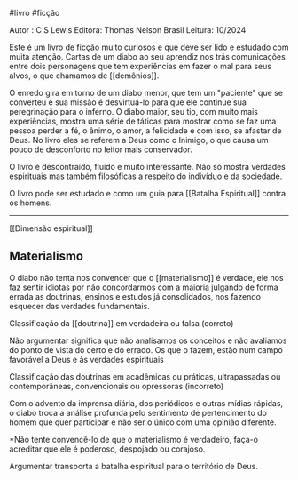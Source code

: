 #livro #ficção 

Autor : C S Lewis
Editora: Thomas Nelson Brasil
Leitura: 10/2024

Este é um livro de ficção muito curiosos e que deve ser lido e estudado com muita atenção. Cartas de um diabo ao seu aprendiz nos trás comunicações entre dois personagens que tem experiências em fazer o mal para seus alvos, o que chamamos de [[demônios]]. 

O enredo gira em torno de um diabo menor, que tem um "paciente" que se converteu e sua missão é desvirtuá-lo para que ele continue sua peregrinação para o inferno. O diabo maior, seu tio, com muito mais experiências, mostra uma série de táticas para mostrar como se faz uma pessoa perder a fé, o ânimo, o amor, a felicidade e com isso, se afastar de Deus. No livro eles se referem a Deus como o Inimigo, o que causa um pouco de desconforto no leitor mais conservador.

O livro é descontraído, fluído e muito interessante. Não só mostra verdades espirituais mas também filosóficas a respeito do indivíduo e da sociedade.

O livro pode ser estudado e como um guia para [[Batalha Espiritual]] contra os homens.

---

[[Dimensão espiritual]]

## Materialismo

O diabo não tenta nos convencer que o [[materialismo]] é verdade, ele nos faz sentir idiotas por não concordarmos com a maioria julgando de forma errada as doutrinas, ensinos e estudos já consolidados, nos fazendo esquecer das verdades fundamentais. 

Classificação da [[doutrina]] em verdadeira ou falsa (correto)

Não argumentar significa que não analisamos os conceitos e não avaliamos do ponto de vista do certo e do errado. Os que o fazem, estão num campo favorável a Deus e às verdades espirituais

Classificação das doutrinas em acadêmicas ou práticas, ultrapassadas ou contemporâneas, convencionais ou opressoras (incorreto)

Com o advento da imprensa diária, dos periódicos e outras mídias rápidas, o diabo troca a análise profunda pelo sentimento de pertencimento do homem que quer participar e não ser o único com uma opinião diferente.

*Não tente convencê-lo de que o materialismo é verdadeiro, faça-o acreditar que ele é poderoso, despojado ou corajoso.

Argumentar transporta a batalha espiritual para o território de Deus.
